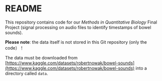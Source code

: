 # README

This repository contains code for our *Methods in Quantitative Biology* Final Project (signal processing on audio files to identify timestamps of bowel sounds).

**Please note**: the data itself is not stored in this Git repository (only the code）！

The data must be downloaded from [https://www.kaggle.com/datasets/robertnowak/bowel-sounds](https://www.kaggle.com/datasets/robertnowak/bowel-sounds) into a directory called `data`. 
